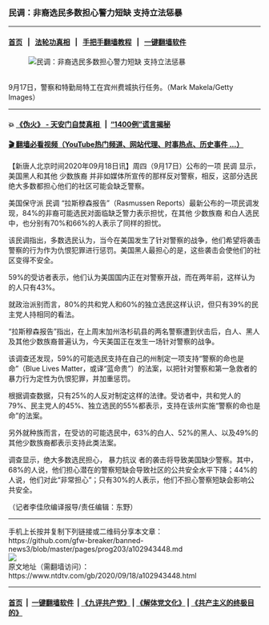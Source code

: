 ### 民调：非裔选民多数担心警力短缺 支持立法惩暴
------------------------

#### [首页](https://github.com/gfw-breaker/banned-news3/blob/master/README.md) &nbsp;&nbsp;|&nbsp;&nbsp; [法轮功真相](https://github.com/begood0513/basic/blob/master/README.md)  &nbsp;&nbsp;|&nbsp;&nbsp; [手把手翻墙教程](https://github.com/gfw-breaker/guides/wiki)  &nbsp;&nbsp;|&nbsp;&nbsp; [一键翻墙软件](https://github.com/gfw-breaker/nogfw/blob/master/README.md)  



<div><div class="featured_image">
 <figure>
  <img alt="民调：非裔选民多数担心警力短缺 支持立法惩暴" src="https://i.ntdtv.com/assets/uploads/2020/09/Untitled-36-800x450.jpg"/>
 </figure><br/>
 <span class="caption">
  9月17日，警察和特勤局特工在宾州费城执行任务。（Mark Makela/Getty Images）
 </span>
</div>
</div><hr/>

#### 💥 [《伪火》 - 天安门自焚真相 ](http://158.247.195.190:10000/videos/blog/weihuo.html)&nbsp; |&nbsp; [“1400例”谎言揭秘  ](http://158.247.195.190:10000/videos/blog/jiexi1400.html)

#### [ 🎬  翻墙必看视频（YouTube热门频道、网站代理、时事热点、历史事件 ...）](https://github.com/gfw-breaker/links/blob/master/banned.md)

<div><div class="post_content" itemprop="articleBody">
 <p>
  【新唐人北京时间2020年09月18日讯】周四（9月17日）公布的一项
  <ok href="https://www.ntdtv.com/gb/民调.htm">
   民调
  </ok>
  显示，美国黑人和其他
  <ok href="https://www.ntdtv.com/gb/少数族裔.htm">
   少数族裔
  </ok>
  并非如媒体所宣传的那样反对警察，相反，这部分选民绝大多数都担心他们的社区可能会缺乏警察。
 </p>
 <p>
  美国保守派
  <ok href="https://www.ntdtv.com/gb/民调.htm">
   民调
  </ok>
  “拉斯穆森报告”（Rasmussen Reports）最新公布的一项民调发现，84%的非裔可能选民对面临缺乏警力表示担忧，在其他
  <ok href="https://www.ntdtv.com/gb/少数族裔.htm">
   少数族裔
  </ok>
  和白人选民中，也分别有70%和66%的人表示了同样的担忧。
 </p>
 <p>
  该民调指出，多数选民认为，当今在美国发生了针对警察的战争，他们希望将袭击警察的行为作为仇恨犯罪进行惩罚。美国黑人最担心的是，这些袭击会使他们的社区变得不安全。
 </p>
 <p>
  59%的受访者表示，他们认为美国国内正在对警察开战，而在两年前，这样认为的人只有43%。
 </p>
 <p>
  就政治派别而言，80%的共和党人和60%的独立选民这样认识，但只有39%的民主党人持相同的看法。
 </p>
 <p>
  “拉斯穆森报告”指出，在上周末加州洛杉矶县的两名警察遭到伏击后，白人、黑人及其他少数族裔普遍认为，今天美国正在发生一场针对警察的战争。
 </p>
 <p>
  该调查还发现，59%的可能选民支持在自己的州制定一项支持“警察的命也是命”（Blue Lives Matter，或译“蓝命贵”）的法案，以把针对警察和第一急救者的暴力行为定性为仇恨犯罪，并加重惩罚。
 </p>
 <p>
  根据调查数据，只有25%的人反对制定这样的法律。受访者中，共和党人的79%、民主党人的45%、独立选民的55%都表示，支持在该州实施“警察的命也是命”的法案。
 </p>
 <p>
  另外就种族而言，在受访的可能选民中，63%的白人、52%的黑人、以及49%的其他少数族裔都表示支持此类法案。
 </p>
 <p>
  调查显示，绝大多数选民担心，
  <ok href="https://www.ntdtv.com/gb/暴力抗议.htm">
   暴力抗议
  </ok>
  者的袭击将导致美国缺少警察。其中，68%的人说，他们担心潜在的警察短缺会导致社区的公共安全水平下降；44%的人说，他们对此“非常担心”；只有30%的人表示，他们不担心警察短缺会影响公共安全。
 </p>
 <p>
  （记者李佳欣编译报导/责任编辑：东野）
 </p>
 <div class="single_ad">
 </div>
</div>
</div>
<hr/>
手机上长按并复制下列链接或二维码分享本文章：<br/>
https://github.com/gfw-breaker/banned-news3/blob/master/pages/prog203/a102943448.md <br/>
<a href='https://github.com/gfw-breaker/banned-news3/blob/master/pages/prog203/a102943448.md'><img src='https://github.com/gfw-breaker/banned-news3/blob/master/pages/prog203/a102943448.md.png'/></a> <br/>
原文地址（需翻墙访问）：https://www.ntdtv.com/gb/2020/09/18/a102943448.html


------------------------
#### [首页](https://github.com/gfw-breaker/banned-news3/blob/master/README.md) &nbsp;|&nbsp; [一键翻墙软件](https://github.com/gfw-breaker/nogfw/blob/master/README.md) &nbsp;| [《九评共产党》](https://github.com/gfw-breaker/9ping.md/blob/master/README.md#九评之一评共产党是什么) | [《解体党文化》](https://github.com/gfw-breaker/jtdwh.md/blob/master/README.md) | [《共产主义的终极目的》](https://github.com/gfw-breaker/gczydzjmd.md/blob/master/README.md)


<img src='http://gfw-breaker.win/banned-news3/pages/prog203/a102943448.md' width='0px' height='0px'/>